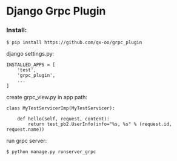 # Django Grpc Plugin

### Install:

    $ pip install https://github.com/qx-oo/grpc_plugin

  django settings.py:

    INSTALLED_APPS = [
        'test',
        'grpc_plugin',
        ...
    ]

create grpc_view.py in app path:

    class MyTestServicerImp(MyTestServicer):

        def hello(self, request, content):
            return test_pb2.UserInfo(info="%s, %s" % (request.id, request.name))

run grpc server:

    $ python manage.py runserver_grpc
